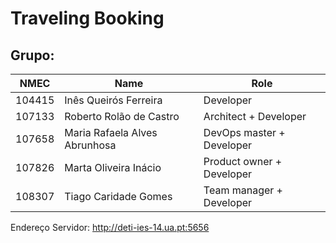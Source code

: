 # Traveling Booking

## **Grupo:**

| NMEC  | Name               | Role                |
| ----- | -------------------| ---------------------|
| 104415 |  Inês Queirós Ferreira  | Developer|
| 107133 | Roberto Rolão de Castro         | Architect + Developer |
| 107658 | Maria Rafaela Alves Abrunhosa | DevOps master + Developer |
| 107826 |Marta Oliveira Inácio | Product owner + Developer |
| 108307 |  Tiago Caridade Gomes   |Team manager + Developer|


Endereço Servidor:
http://deti-ies-14.ua.pt:5656



